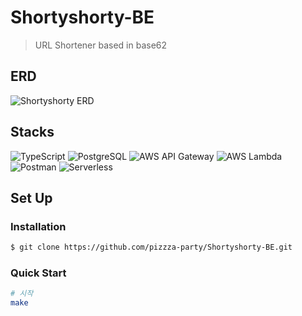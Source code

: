 # Shortyshorty-BE

> URL Shortener based in base62

<!-- ![Shortyshorty Home]() -->

<!-- ![After convert]() -->

<!-- ## Architecture -->

<!-- ![Shortyshorty Architecture]() -->

## ERD

![Shortyshorty ERD](https://github.com/pizzza-party/Shortyshorty-BE/assets/67633810/0113b6e6-d24d-450a-8192-51d517b68c12)

## Stacks

![TypeScript](https://img.shields.io/badge/TypeScript-%233178C6?style=flat&logo=TypeScript&logoColor=white)
![PostgreSQL](https://img.shields.io/badge/PostgreSQL-4169E1?stype=flat&logo=postgresql&logoColor=white)
![AWS API Gateway](https://img.shields.io/badge/Amazon_API_Gateway-FF4F8B?style=flat&logo=amazonapigateway&logoColor=white)
![AWS Lambda](https://img.shields.io/badge/AWS_Lambda-FF9900?style=flat&logo=awslambda&logoColor=white)
![Postman](https://img.shields.io/badge/Postman-FF6C37?style=flat&logo=postman&logoColor=white)
![Serverless](https://img.shields.io/badge/Serverless-FD5750?style=flat&logo=serverless&logoColor=white)

## Set Up

### Installation

```bash
$ git clone https://github.com/pizzza-party/Shortyshorty-BE.git
```

### Quick Start

```bash
# 시작
make
```
